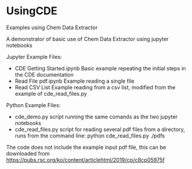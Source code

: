 # UsingCDE
Examples using Chem Data Extractor

A demonstrator of basic use of Chem Data Extractor using jupyter notebooks 

Jupyter Example Files:
  - CDE Getting Started.ipynb   Basic example repeating the initial steps in the CDE documentation
  - Read File pdf.ipynb         Example reading a single file
  - Read CSV List               Example reading from a csv list, modified from the example of cde_read_files.py
  
Python Example Files: 
  - cde_demo.py         script running the same comands as the two jupyter notebooks
  - cde_read_files.py   script for reading several pdf files from a directory, runs from the command line:
                        python cde_read_files.py ./pdfs
                        
The code does not include the example input pdf file, this can be downloaded from https://pubs.rsc.org/ko/content/articlehtml/2019/cp/c8cp05975f
